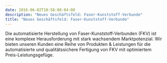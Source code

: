 ```yaml
---
date: 2016-06-02T10:58:08-04:00
description: "Neues Geschäftsfeld: Faser-Kunststoff-Verbunde"
title: "Neues Geschäftsfeld: Faser-Kunststoff-Verbunde"
---
```


Die automatisierte Herstellung von Faser-Kunststoff-Verbunden (FKV) ist eine komplexe Herausforderung mit stark wachsendem Marktpotenzial. Wir bieten unseren Kunden eine Reihe von Produkten & Leistungen für die automatisierte und qualitätssichere Fertigung von FKV mit optimiertem Preis-Leistungsgefüge.

